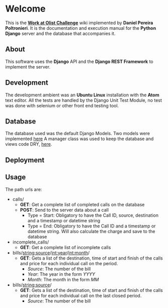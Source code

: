 # Welcome

This is the **[Work at Olist Challenge](Docs/Work_at_Olist.md)** wiki implemented by **Daniel Pereira Poltronieri**. It is the documentation and execution manual for the **Python Django** server and the database that accompanies it.

## About

This software uses the **Django** API and the **Django REST Framework** to implement the server.

## Development

The development ambient was an **Ubuntu Linux** installation with the **Atom** text editor.
All the tests are handled by the Django Unit Test Module, no test was done with selenium or other front end testing tool.

## Database

The database used was the default Django Models. Two models were implemented [here](Docs/Database)
A manager class was used to keep the database and views code DRY, [here](Docs/chargeManager.py.md).

## Deployment


## Usage

The path urls are:

* calls/
  * **GET**: Get a complete list of completed calls on the database
  * **POST**: Send to the server data about a call
    * Type = Start: Obligatory to have the Call ID, source, destination and a timestamp or datetime string
    * Type = End: Obligatory to have the Call ID and a timestamp or datetime string. Will also calculate the charge and save to the database
* incomplete_calls/
  * **GET**: Get a complete list of incomplete calls
* bills/<string:source>/<int:year>/<int:month>/
  * **GET**: Gets a list of the destination, time of start and finish of the calls and price for each individual call on the period.
    * *Source*: The number of the bill
    * *Year*: The year in the form *YYYY*
    * *Month*: The month in the form *MM*
* bills/<string:source>/
  * **GET**: Gets a list of the destination, time of start and finish of the calls and price for each individual call on the last closed period.
    * *Source*: The number of the bill
